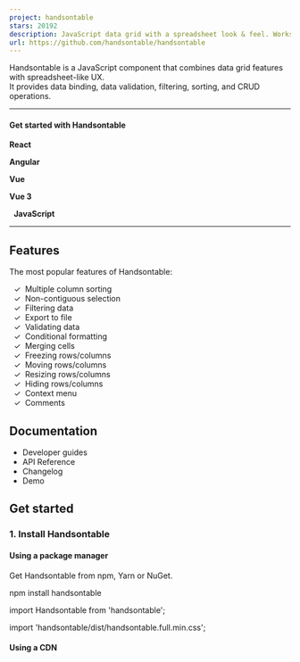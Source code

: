 ```yaml
---
project: handsontable
stars: 20192
description: JavaScript data grid with a spreadsheet look & feel. Works with React, Angular, and Vue. Supported by the Handsontable team ⚡
url: https://github.com/handsontable/handsontable
---
```


Handsontable is a JavaScript component that combines data grid features with spreadsheet-like UX.  
It provides data binding, data validation, filtering, sorting, and CRUD operations.

* * *

#### Get started with Handsontable

**React** 

**Angular** 

**Vue** 

**Vue 3** 

  **JavaScript** 

* * *

Features
--------

The most popular features of Handsontable:

  ✓  Multiple column sorting  
  ✓  Non-contiguous selection  
  ✓  Filtering data  
  ✓  Export to file  
  ✓  Validating data  
  ✓  Conditional formatting  
  ✓  Merging cells  
  ✓  Freezing rows/columns  
  ✓  Moving rows/columns  
  ✓  Resizing rows/columns  
  ✓  Hiding rows/columns  
  ✓  Context menu  
  ✓  Comments  

Documentation
-------------

-   Developer guides
-   API Reference
-   Changelog
-   Demo

Get started
-----------

### 1\. Install Handsontable

#### Using a package manager

Get Handsontable from npm, Yarn or NuGet.

npm install handsontable

import Handsontable from 'handsontable';

import 'handsontable/dist/handsontable.full.min.css';

#### Using a CDN

<script type\="text/javascript" src\="https://cdn.jsdelivr.net/npm/handsontable/dist/handsontable.full.min.js"\></script\>

<link rel\="stylesheet" href\="https://cdn.jsdelivr.net/npm/handsontable/dist/handsontable.full.min.css" />

### 2\. Create a container

<div id\="example"\></div\>

### 3\. Initialize your grid

const container \= document.querySelector('#example');
const hot \= new Handsontable(container, {
  data: \[
    \['', 'Tesla', 'Volvo', 'Toyota', 'Ford'\],
    \['2019', 10, 11, 12, 13\],
    \['2020', 20, 11, 14, 13\],
    \['2021', 30, 15, 12, 13\]
  \],
  rowHeaders: true,
  colHeaders: true,
  licenseKey: 'non-commercial-and-evaluation' // for non-commercial use only
});

Support
-------

We provide support for developers working with commercial version via contact form or at support@handsontable.com.

If you use a non-commercial version then please ask your tagged question on StackOverflow.

License
-------

Handsontable is a commercial software with two licenses available:

-   Free for non-commercial purposes such as teaching, academic research, and evaluation. Read it here.
-   Commercial license with support and maintenance included. See pricing plans.

License key
-----------

If you use Handsontable in a project that supports your commercial activity, then you must purchase the license key at handsontable.com.

If you use the free for non-commercial license of Handsontable, then pass the phrase `'non-commercial-and-evaluation'`, as described in this documentation.

  
  

Proudly created and maintained by the Handsontable Team.
